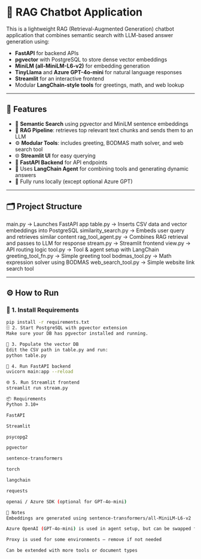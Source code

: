 # 🤖 RAG Chatbot Application

This is a lightweight RAG (Retrieval-Augmented Generation) chatbot application that combines semantic search with LLM-based answer generation using:

- **FastAPI** for backend APIs  
- **pgvector** with PostgreSQL to store dense vector embeddings  
- **MiniLM (all-MiniLM-L6-v2)** for embedding generation  
- **TinyLlama** and **Azure GPT-4o-mini** for natural language responses  
- **Streamlit** for an interactive frontend  
- Modular **LangChain-style tools** for greetings, math, and web lookup  

---

## 🚀 Features

- 🔎 **Semantic Search** using pgvector and MiniLM sentence embeddings  
- 🧠 **RAG Pipeline**: retrieves top relevant text chunks and sends them to an LLM  
- ⚙️ **Modular Tools**: includes greeting, BODMAS math solver, and web search tool  
- 🌐 **Streamlit UI** for easy querying  
- 🔗 **FastAPI Backend** for API endpoints  
- 🧩 Uses **LangChain Agent** for combining tools and generating dynamic answers  
- 🔐 Fully runs locally (except optional Azure GPT)  

---

## 🗂️ Project Structure

main.py → Launches FastAPI app
table.py → Inserts CSV data and vector embeddings into PostgreSQL
similarity_search.py → Embeds user query and retrieves similar content
rag_tool_agent.py → Combines RAG retrieval and passes to LLM for response
stream.py → Streamlit frontend
view.py → API routing logic
tool.py → Tool & agent setup with LangChain
greeting_tool_fn.py → Simple greeting tool
bodmas_tool.py → Math expression solver using BODMAS
web_search_tool.py → Simple website link search tool

---

## ⚙️ How to Run

### 🔧 1. Install Requirements
```bash
pip install -r requirements.txt
🗄️ 2. Start PostgreSQL with pgvector extension
Make sure your DB has pgvector installed and running.

🧠 3. Populate the vector DB
Edit the CSV path in table.py and run:
python table.py 

🚀 4. Run FastAPI backend
uvicorn main:app --reload

🌐 5. Run Streamlit frontend
streamlit run stream.py

📦 Requirements
Python 3.10+

FastAPI

Streamlit

psycopg2

pgvector

sentence-transformers

torch

langchain

requests

openai / Azure SDK (optional for GPT-4o-mini)

📌 Notes
Embeddings are generated using sentence-transformers/all-MiniLM-L6-v2

Azure OpenAI (GPT-4o-mini) is used in agent setup, but can be swapped for TinyLlama

Proxy is used for some environments — remove if not needed

Can be extended with more tools or document types

